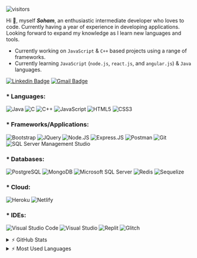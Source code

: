 ![visitors](https://visitor-badge.glitch.me/badge?page_id=sdthaker.visitor-badge)

Hi 👋, myself ***Soham***, an enthusiastic intermediate developer who loves to code. Currently having a year of experience in developing applications. Looking forward to expand my knowledge as I learn new languages and tools.

* Currently working on `JavaScript` & `C++` based projects using a range of frameworks.
* Currently learning `JavaScript` (`node.js`, `react.js`, and `angular.js`) & `Java` languages.

[![Linkedin Badge](https://img.shields.io/badge/LinkedIn-0077B5?style=plastic&logo=linkedin&logoColor=white)](https://www.linkedin.com/in/soham-thaker/)
[![Gmail Badge](https://img.shields.io/badge/Gmail-D14836?style=plastic&logo=gmail&logoColor=white&link=mailto:thakersoham3@gmail.com)](mailto:thakersoham3@gmail.com)

### * Languages:

![Java](https://img.shields.io/badge/Java-ED8B00?style=plastic&logo=java&logoColor=white)
![C](https://img.shields.io/badge/C-A8B9CC?style=plastic&logo=c&logoColor=white)
![C++](https://img.shields.io/badge/C++-00599C?style=plastic&logo=cplusplus&logoColor=white)
![JavaScript](https://img.shields.io/badge/JavaScript-F7DF1E?style=plastic&logo=javascript&logoColor=black)
![HTML5](https://img.shields.io/badge/HTML5-E34F26?style=plastic&logo=html5&logoColor=white)
![CSS3](https://img.shields.io/badge/CSS3-1572B6?style=plastic&logo=css3&logoColor=white)

### * Frameworks/Applications:

[//]: # "![Angular](https://img.shields.io/badge/Angular-DD0031?style=plastic&logo=angular&logoColor=white)"
[//]: # "![React](https://img.shields.io/badge/React-20232A?style=plastic&logo=react&logoColor=61DAFB)"
![Bootstrap](https://img.shields.io/badge/Bootstrap-563D7C?style=plastic&logo=bootstrap&logoColor=white)
![JQuery](https://img.shields.io/badge/jQuery-0769AD?style=plastic&logo=jquery&logoColor=white)
![Node.JS](https://img.shields.io/badge/Node.js-43853D?style=plastic&logo=node.js&logoColor=white)
![Express.JS](https://img.shields.io/badge/Express.js-000000?style=plastic&logo=express&logoColor=white)
![Postman](https://img.shields.io/badge/Postman-FF6C37?style=plastic&logo=postman&logoColor=white)
![Git](https://img.shields.io/badge/Git-F05032?style=plastic&logo=git&logoColor=white)
![SQL Server Management Studio](https://img.shields.io/badge/SQL_Server_Management_Studio-FF9E0F?style=plastic&logo=MSSQLServerManagement&logoColor=white)

### * Databases:
![PostgreSQL](https://img.shields.io/badge/PostgreSQL-316192?style=plastic&logo=postgresql&logoColor=white)
![MongoDB](https://img.shields.io/badge/MongoDB-4EA94B?style=plastic&logo=mongodb&logoColor=white)
![Microsoft SQL Server](https://img.shields.io/badge/Microsoft_SQL_Server-CC2927?style=plastic&logo=microsoftsqlserver&logoColor=white)
![Redis](https://img.shields.io/badge/Redis-DC382D?style=plastic&logo=redis&logoColor=white)
![Sequelize](https://img.shields.io/badge/Sequelize-52B0E7?style=plastic&logo=sequelize&logoColor=white)

### * Cloud:
![Heroku](https://img.shields.io/badge/Heroku-430098?style=plastic&logo=heroku&logoColor=white)
![Netlify](https://img.shields.io/badge/Netlify-00C7B7?style=plastic&logo=netlify&logoColor=white)

### * IDEs:
![Visual Studio Code](https://img.shields.io/badge/Visual_Studio_Code-0078D4?style=plastic&logo=visualstudiocode&logoColor=white)
![Visual Studio](https://img.shields.io/badge/Visual_Studio-5C2D91?style=plastic&logo=visualstudio&logoColor=white)
![Replit](https://img.shields.io/badge/Replit-667881?style=plastic&logo=replit&logoColor=white)
![Glitch](https://img.shields.io/badge/Glitch-3333FF?style=plastic&logo=glitch&logoColor=white)

<details>
  <summary> ⚡ GitHub Stats</summary>
  <img align="left" alt="Soham's GitHub Stats" src="https://github-readme-stats.vercel.app/api?username=sdthaker&show_icons=true&hide_border=true" />
</details>

<details>
  <summary> ⚡ Most Used Languages</summary>
<img align="left" alt="Soham's GitHub Top Languages" src="https://github-readme-stats.vercel.app/api/top-langs/?username=sdthaker" />
</details>
